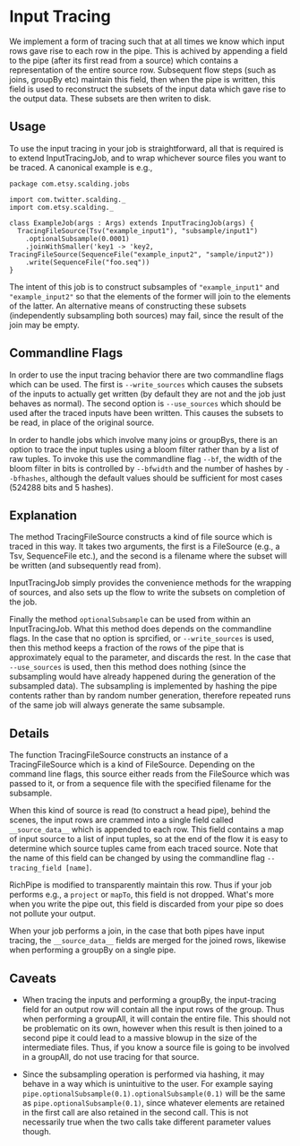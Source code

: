 Input Tracing
=====

We implement a form of tracing such that at all times we know which input rows gave rise to each row in the pipe.
This is achived by appending a field to the pipe (after its first read from a source) which contains a representation of
the entire source row.  Subsequent flow steps (such as joins, groupBy etc) maintain this field, then when the pipe is written,
this field is used to reconstruct the subsets of the input data which gave rise to the output data.  These subsets are then
writen to disk.

Usage
-----

To use the input tracing in your job is straightforward, all that is required is to extend InputTracingJob, and to wrap
whichever source files you want to be traced.  A canonical example is e.g.,

    package com.etsy.scalding.jobs

    import com.twitter.scalding._
    import com.etsy.scalding._

    class ExampleJob(args : Args) extends InputTracingJob(args) {
      TracingFileSource(Tsv("example_input1"), "subsample/input1")
        .optionalSubsample(0.0001)
        .joinWithSmaller('key1 -> 'key2, TracingFileSource(SequenceFile("example_input2", "sample/input2"))
        .write(SequenceFile("foo.seq"))
    }

The intent of this job is to construct subsamples of `"example_input1"` and `"example_input2"` so that the elements 
of the former will join to the elements of the latter.  An alternative means of constructing these subsets 
(independently subsampling both sources) may fail, since the result of the join may be empty.

Commandline Flags
-----

In order to use the input tracing behavior there are two commandline flags which can be used.  The first is 
`--write_sources` which causes the subsets of the inputs to actually get written (by default they are not and the job
just behaves as normal).  The second option is `--use_sources` which should be used after the traced inputs have been written.
This causes the subsets to be read, in place of the original source.

In order to handle jobs which involve many joins or groupBys, there is an option to trace the input tuples using 
a bloom filter rather than by a list of raw tuples.  To invoke this use the commandline flag `--bf`, the width of the bloom
filter in bits is controlled by `--bfwidth` and the number of hashes by `--bfhashes`, although the default values should be
sufficient for most cases (524288 bits and 5 hashes).


Explanation
------

The method TracingFileSource constructs a kind of file source which is traced in this way.  It takes two arguments,
the first is a FileSource (e.g., a Tsv, SequenceFile etc.), and the second is a filename where the subset will 
be written (and subsequently read from).

InputTracingJob simply provides the convenience methods for the wrapping of sources, and also sets up the flow to
write the subsets on completion of the job.

Finally the method `optionalSubsample` can be used from within an InputTracingJob.  What this method does depends on the 
commandline flags.  In the case that no option is sprcified, or `--write_sources` is used, then this method keeps a fraction
of the rows of the pipe that is approximately equal to the parameter, and discards the rest.  In the case that `--use_sources` is
used, then this method does nothing (since the subsampling would have already happened during the generation of the subsampled data).
The subsampling is implemented by hashing the pipe contents rather than by random number generation, therefore repeated runs of the same job
will always generate the same subsample.

Details
-----

The function TracingFileSource constructs an instance of a TracingFileSource which is a kind of FileSource.  Depending
on the command line flags, this source either reads from the FileSource which was passed to it, or from a sequence file 
with the specified filename for the subsample.

When this kind of source is read (to construct a head pipe), behind the scenes, the input rows are crammed into a single field called
`__source_data__` which is appended to each row.  This field contains a map of input source to a list of input tuples, so at the end of the flow
it is easy to determine which source tuples came from each traced source.  Note that the name of this field can be changed by using the commandline
flag `--tracing_field [name]`.

RichPipe is modified to transparently maintain this row.  Thus if your job performs e.g., a `project` or `mapTo`, this field is 
not dropped.  What's more when you write the pipe out, this field is discarded from your pipe so does not pollute your output.

When your job performs a join, in the case that both pipes have input tracing, the `__source_data__` fields are merged for the joined rows, likewise
when performing a groupBy on a single pipe.


Caveats
-----

 - When tracing the inputs and performing a groupBy, the input-tracing field for an output row will contain all the 
input rows of the group.  Thus when performing a groupAll, it will contain the entire file.  This should not be problematic
on its own, however when this result is then joined to a second pipe it could lead to a massive blowup in the size of the
intermediate files.  Thus, if you know a source file is going to be involved in a groupAll, do not use tracing for that source.

 - Since the subsampling operation is performed via hashing, it may behave in a way which is unintuitive to the user.  For example
saying `pipe.optionalSubsample(0.1).optionalSubsample(0.1)` will be the same as `pipe.optionalSubsample(0.1)`, since whatever elements
are retained in the first call are also retained in the second call.  This is not necessarily true when the two calls take different
parameter values though.
